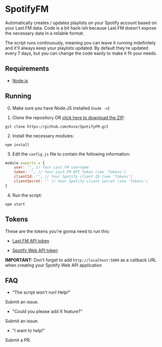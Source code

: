 # SpotifyFM

Automatically creates / updates playlists on your Spotify account based on your Last.FM data. Code is a bit hack-ish because Last.FM doesn't expose the necessary data in a reliable format.

The script runs continuously, meaning you can leave it running indefinitely and it'll always keep your playlists updated. By default they're updated every 7 days, but you can change the code easily to make it fit your needs.

## Requirements

- [Node.js](https://nodejs.org/en/download/current/)

## Running

0. Make sure you have Node.JS installed (`node -v`)

1. Clone the repository OR [click here to download the ZIP](https://github.com/Kxze/SpotifyFM/archive/master.zip):

```git clone https://github.com/Kxze/SpotifyFM.git```

2. Install the necessary modules:

```npm install```

3. Edit the `config.js` file to contain the following information:

```javascript
module.exports = {
    user: '', // Your Last.FM username
    token: '', // Your Last.FM API Token (see 'Tokens')
    clientId: '', // Your Spotify client ID (see 'Tokens')
    clientSecret: '' // Your Spotify client secret (see 'Tokens')
}
```

4. Run the script:

```npm start```

## Tokens

These are the tokens you're gonna need to run this:

- [Last.FM API token](https://www.last.fm/api/account/create)

- [Spotify Web API token](https://developer.spotify.com/my-applications/#!/applications/create)

**IMPORTANT:** Don't forget to add `http://localhost:5000` as a callback URL when creating your Spotify Web API application

## FAQ

- "The script won't run! Help!"

Submit an issue.

- "Could you please add X feature?"

Submit an issue.

- "I want to help!"

Submit a PR.

